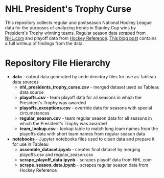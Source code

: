 # NHL President's Trophy Curse

This repository collects regular and postseason National Hockey League data for the purposes of analyzing trends in Stanley Cup wins by President's Trophy winning teams. Regular season data scraped from [NHL.com](https://www.nhl.com/) and playoff data from [Hockey Reference](https://www.hockey-reference.com/). [This blog post](https://wadya.com/blog/2022/08/22/the-presidents-trophy-curse/) contains a full writeup of findings from the data.

# Repository File Hierarchy

* **data** - output data generated by code directory files for use as Tableau data sources
  * **nhl_presidents_trophy_curse.csv** - merged dataset used as Tableau data source
  * **playoffs.csv** - team playoff data for all seasons in which the President's Trophy was awarded
  * **playoffs_exceptions.csv** - override data for seasons with special circumstances
  * **regular_season.csv** - team regular season data for all seasons in which the President's Trophy was awarded
  * **team_lookup.csv** - lookup table to match long team names from the playoffs data with short team names from regular season data
* **notebooks** - Jupyter notebooks files used to clean data and prepare it for use in Tableau
  * **assemble_dataset.ipynb** - creates final dataset by merging playoffs.csv and regular_season.csv
  * **scrape_playoff_data.ipynb** - scrapes playoff data from NHL.com
  * **scrape_season_data.ipynb** - scrapes regular season data from Hockey Reference
